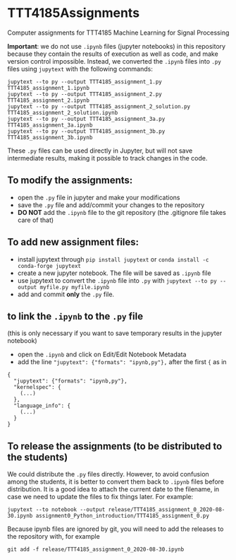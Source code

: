 # TTT4185Assignments
Computer assignments for TTT4185 Machine Learning for Signal Processing

**Important**: we do not use `.ipynb` files (jupyter notebooks) in this repository because they contain the results of execution as well as code, and make version control impossible. Instead, we converted the `.ipynb` files into `.py` files using `jupytext` with the following commands:
```
jupytext --to py --output TTT4185_assignment_1.py TTT4185_assignment_1.ipynb
jupytext --to py --output TTT4185_assignment_2.py TTT4185_assignment_2.ipynb
jupytext --to py --output TTT4185_assignment_2_solution.py TTT4185_assignment_2_solution.ipynb
jupytext --to py --output TTT4185_assignment_3a.py TTT4185_assignment_3a.ipynb
jupytext --to py --output TTT4185_assignment_3b.py TTT4185_assignment_3b.ipynb
```
These `.py` files can be used directly in Jupyter, but will not save intermediate results, making it possible to track changes in the code.

## To modify the assignments:
* open the `.py` file in jupyter and make your modifications
* save the `.py` file and add/commit your changes to the repository
* **DO NOT** add the `.ipynb` file to the git repository (the .gitignore file takes care of that)

## To add new assignment files:
* install jupytext through `pip install jupytext` or `conda install -c conda-forge jupytext`
* create a new jupyter notebook. The file will be saved as `.ipynb` file
* use jupytext to convert the `.ipynb` file into `.py` with `jupytext --to py --output myfile.py myfile.ipynb`
* add and commit **only** the `.py` file.

## to link the `.ipynb` to the `.py` file
(this is only necessary if you want to save temporary results in the jupyter notebook)
* open the `.ipynb` and click on Edit/Edit Notebook Metadata
* add the line `"jupytext": {"formats": "ipynb,py"},` after the first `{` as in
```
{
  "jupytext": {"formats": "ipynb,py"},
  "kernelspec": {
    (...)
  },
  "language_info": {
    (...)
  }
}
```

## To release the assignments (to be distributed to the students)
We could distribute the `.py` files directly. However, to avoid confusion among the students, it is better to convert them back to `.ipynb` files before distribution. It is a good idea to attach the current date to the filename, in case we need to update the files to fix things later. For example:
```
jupytext --to notebook --output release/TTT4185_assignment_0_2020-08-30.ipynb assignment0_Python_introduction/TTT4185_assignment_0.py 
```
Because ipynb files are ignored by git, you will need to add the releases to the repository with, for example
```
git add -f release/TTT4185_assignment_0_2020-08-30.ipynb
```

